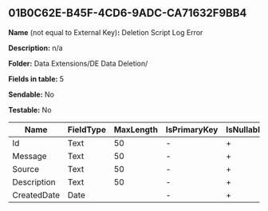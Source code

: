 ## 01B0C62E-B45F-4CD6-9ADC-CA71632F9BB4

**Name** (not equal to External Key)**:** Deletion Script Log Error

**Description:** n/a

**Folder:** Data Extensions/DE Data Deletion/

**Fields in table:** 5

**Sendable:** No

**Testable:** No

| Name | FieldType | MaxLength | IsPrimaryKey | IsNullable | DefaultValue |
| --- | --- | --- | --- | --- | --- |
| Id | Text | 50 | - | + |  |
| Message | Text | 50 | - | + |  |
| Source | Text | 50 | - | + |  |
| Description | Text | 50 | - | + |  |
| CreatedDate | Date |  | - | + |  |
